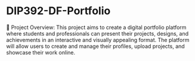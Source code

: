 # DIP392-DF-Portfolio
📌 Project Overview: This project aims to create a digital portfolio platform where students and professionals can present their projects, designs, and achievements in an interactive and visually appealing format. The platform will allow users to create and manage their profiles, upload projects, and showcase their work online.
